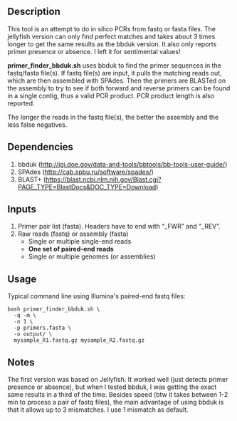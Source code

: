 ## Description

This tool is an attempt to do in silico PCRs from fastq or fasta files. The jellyfish version can only find perfect matches and takes about 3 times longer to get the same results as the bbduk version. It also only reports primer presence or absence. I left it for sentimental values!

**primer\_finder\_bbduk.sh** uses bbduk to find the primer sequences in the fastq/fasta file(s). If fastq file(s) are input, it pulls the matching reads out, which are then assembled with SPAdes. Then the primers are BLASTed on the assembly to try to see if both forward and reverse primers can be found in a single contig, thus a valid PCR product. PCR product length is also reported.

The longer the reads in the fastq file(s), the better the assembly and the less false negatives.

## Dependencies
1. bbduk (http://jgi.doe.gov/data-and-tools/bbtools/bb-tools-user-guide/)
2. SPAdes (http://cab.spbu.ru/software/spades/)
3. BLAST+ (https://blast.ncbi.nlm.nih.gov/Blast.cgi?PAGE_TYPE=BlastDocs&DOC_TYPE=Download)

## Inputs

1. Primer pair list (fasta). Headers have to end with “_FWR” and “_REV”.
2. Raw reads (fastq) or assembly (fasta)
    * Single or multiple single-end reads
    * **One set of paired-end reads**
    * Single or multiple genomes (or assemblies)

## Usage

Typical command line using Illumina's paired-end fastq files:
````
bash primer_finder_bbduk.sh \
  -q -m \
  -n 1 \
  -p primers.fasta \
  -o output/ \
  mysample_R1.fastq.gz mysample_R2.fastq.gz

````

## Notes

The first version was based on Jellyfish. It worked well (just detects primer presence or absence), but when I tested bbduk, I was getting the exact same results in a third of the time. Besides speed (btw it takes between 1-2 min to process a pair of fastq files), the main advantage of using bbduk is that it allows up to 3 mismatches. I use 1 mismatch as default.
